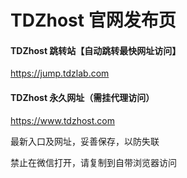 # TDZhost 官网发布页

#### TDZhost 跳转站【自动跳转最快网址访问】
https://jump.tdzlab.com

#### TDZhost 永久网址（需挂代理访问）
https://www.tdzhost.com

最新入口及网址，妥善保存，以防失联

禁止在微信打开，请复制到自带浏览器访问
